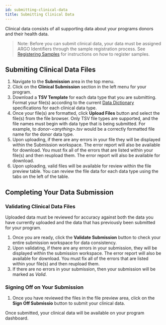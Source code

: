 ```yaml
---
id: submitting-clinical-data
title: Submitting Clinical Data
---
```

Clinical data consists of all supporting data about your programs donors and their health data.

> Note: Before you can submit clinical data, your data must be assigned ARGO Identifiers through the sample registration process. See [Registering Samples](/s) for instructions on how to register samples.


## Submiting Clinical Data Files
1. Navigate to the **Submission** area in the top menu.
1. Click on the **Clinical Submission** section in the left menu for your program.
1. Download a **TSV Template** for each data type that you are submitting. Format your file(s) according to the current [Data Dictionary](/dictionary) specifications for each clinical data type.
1. Once your file(s) are formatted, click **Upload Files** button and select the file(s) from the file browser. Only TSV file types are supported, and the file names must begin with data type that is being submitted.  For example, to _donor-\<anything\>.tsv_ would be a correctly formatted file name for the donor data type.
1. Upon uploading, if there are any errors in your file they will be displayed within the Submission workspace. The error report will also be available for download. You must fix all of the errors that are listed within your file(s) and then reupload them. The error report will also be available for download.
1. Upon uploading, valid files will be available for review within the file preview table. You can review the file data for each data type using the tabs on the left of the table.

## Completing Your Data Submission

### Validating Clinical Data Files
Uploaded data must be reviewed for accuracy against both the data you have currently uploaded and the data that has previously been submitted for your program.

1. Once you are ready, click the **Validate Submission** button to check your entire submission workspace for data consistency.
1. Upon validating, if there are any errors in your submission, they will be displayed within the submission workspace. The error report will also be available for download. You must fix all of the errors that are listed within your file(s) and then reupload them.
1.  If there are no errors in your submission, then your submission will be marked as _Valid_.


### Signing Off on Your Submission
1. Once you have reviewed the files in the file preview area, click on the **Sign Off Submissio** button to submit your clinical data.

Once submitted, your clinical data will be available on your program dashboard.
